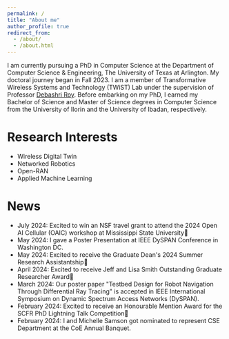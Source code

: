 ```yaml
---
permalink: /
title: "About me"
author_profile: true
redirect_from: 
  - /about/
  - /about.html
---
```


I am currently pursuing a PhD in Computer Science at the Department of Computer Science & Engineering, The University of Texas at Arlington. My doctoral journey began in Fall 2023. I am a member of Transformative Wireless Systems and Technology (TWiST) Lab under the supervision of Professor [Debashri Roy](https://twistlab.uta.edu/about-pi/). Before embarking on my PhD, I earned my Bachelor of Science and Master of Science degrees in Computer Science from the University of Ilorin and the University of Ibadan, respectively.




Research Interests
======
* Wireless Digital Twin
* Networked Robotics
* Open-RAN
* Applied Machine Learning




News
======
* July 2024: Excited to win an NSF travel grant to attend the 2024 Open AI Cellular (OAIC) workshop at Mississippi State University🎉
* May 2024: I gave a Poster Presentation at IEEE DySPAN Conference in Washington DC.
* May 2024: Excited to receive the Graduate Dean's 2024 Summer Research Assistantship🎉
* April 2024: Excited to receive Jeff and Lisa Smith Outstanding Graduate Researcher Award🎉
* March 2024: Our poster paper "Testbed Design for Robot Navigation Through Differential Ray Tracing" is accepted in IEEE International Symposium on Dynamic Spectrum Access Networks (DySPAN).
* February 2024: Excited to receive an Honourable Mention Award for the SCFR PhD Lightning Talk Competition🎉
* February 2024: I and Michelle Samson got nominated to represent CSE Department at the CoE Annual Banquet.
